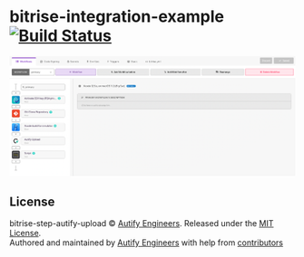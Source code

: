 [bitrise Badge]: https://app.bitrise.io/app/b2246b41a0cbce40/status.svg?token=BeHgX5a3U28aJGDfNZWHxg
[bitrise URL]:   https://app.bitrise.io/app/b2246b41a0cbce40

# bitrise-integration-example [![Build Status][bitrise Badge]][bitrise URL]

<p>
<img src="https://github.com/autifyhq/for-mobile-ci-bitrise-integration-example/blob/main/.github/assets/bitrise-workflow.png?raw=true"/>
</p>

## License

bitrise-step-autify-upload © [Autify Engineers](https://github.com/autifyhq). Released under the [MIT License](LICENSE).<br/>
Authored and maintained by [Autify Engineers](https://github.com/autifyhq) with help from [contributors](https://github.com/autifyhq/for-mobile-ci-bitrise-integration-example/graphs/contributors)
